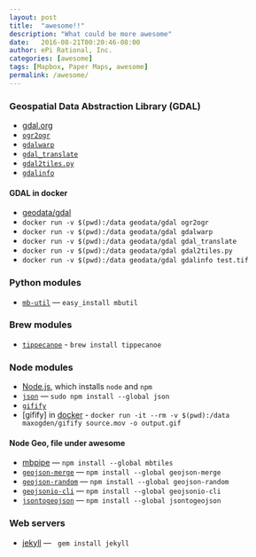 ```yaml
---
layout: post
title:  "awesome!!"
description: "What could be more awesome"
date:   2016-08-21T00:20:46-08:00
author: ePi Rational, Inc.
categories: [awesome]
tags: [Mapbox, Paper Maps, awesome]
permalink: /awesome/
---
```


### Geospatial Data Abstraction Library (GDAL)
* [gdal.org](http://gdal.org)
* [`ogr2ogr`](http://www.gdal.org/ogr2ogr.html)
* [`gdalwarp`](http://www.gdal.org/gdalwarp.html)
* [`gdal_translate`](http://www.gdal.org/gdal_translate.html)
* [`gdal2tiles.py`](http://www.gdal.org/gdal2tiles.html)
* [`gdalinfo`](http://www.gdal.org/gdalinfo.html)

#### GDAL in docker
* [geodata/gdal](https://hub.docker.com/r/geodata/gdal/)
* `docker run -v $(pwd):/data geodata/gdal ogr2ogr`
* `docker run -v $(pwd):/data geodata/gdal gdalwarp`
* `docker run -v $(pwd):/data geodata/gdal gdal_translate`
* `docker run -v $(pwd):/data geodata/gdal gdal2tiles.py`
* `docker run -v $(pwd):/data geodata/gdal gdalinfo test.tif`


### Python modules
* [`mb-util`](https://github.com/mapbox/mbutil) — `easy_install mbutil`


### Brew modules
* [`tippecanoe`](https://github.com/mapbox/tippecanoe) - `brew install tippecanoe`

### Node modules
* [Node.js](https://nodejs.org/), which installs `node` and `npm`
* [`json`](https://www.npmjs.com/package/json) — `sudo npm install --global json`
* [`gifify`](https://github.com/vvo/gifify) 
* [gifify] in [docker](https://github.com/maxogden/gifify-docker) - `docker run -it --rm -v $(pwd):/data maxogden/gifify source.mov -o output.gif`

#### Node Geo, file under awesome
* [mbpipe](https://github.com/mapbox/node-mbtiles) — `npm install --global mbtiles` 
* [`geojson-merge`](https://github.com/mapbox/geojson-merge) — `npm install --global geojson-merge` 
* [`geojson-random`](https://github.com/mapbox/geojson-random) — `npm install --global geojson-random` 
* [`geojsonio-cli`](https://github.com/mapbox/geojsonio-cli) — `npm install --global geojsonio-cli` 
* [`jsontogeojson`](https://github.com/roblabs/jsontogeojson) — `npm install --global jsontogeojson` 

### Web servers
* [jekyll](http://jekyllrb.com) —   `gem install jekyll`

